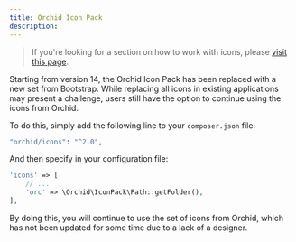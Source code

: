 ```yaml
---
title: Orchid Icon Pack
description: 
---
```



> If you're looking for a section on how to work with icons, please [visit this page](/en/docs/icons).

Starting from version 14, the Orchid Icon Pack has been replaced with a new set from Bootstrap. While replacing all icons in existing applications may present a challenge, 
users still have the option to continue using the icons from Orchid. 

To do this, simply add the following line to your `composer.json` file:

```bash
"orchid/icons": "^2.0",
```

And then specify in your configuration file:

```php
'icons' => [
    // ...
    'orc' => \Orchid\IconPack\Path::getFolder(),
],
```

By doing this, you will continue to use the set of icons from Orchid, which has not been updated for some time due to a lack of a designer.
